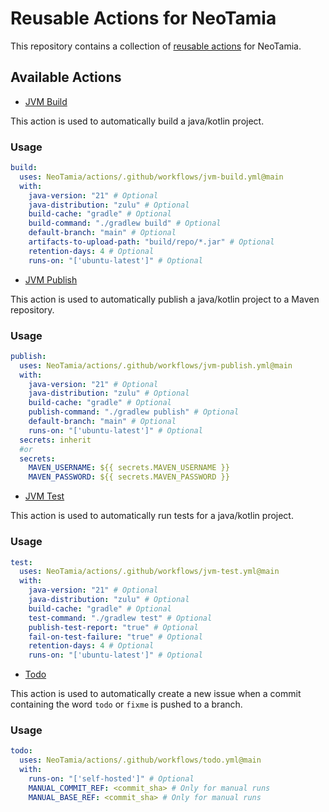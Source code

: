 # Reusable Actions for NeoTamia

This repository contains a collection of [reusable actions](https://docs.github.com/en/actions/using-workflows/reusing-workflows) for NeoTamia.

## Available Actions

- [JVM Build](./jvm-build.yml)

This action is used to automatically build a java/kotlin project.

### Usage

```yaml
build:
  uses: NeoTamia/actions/.github/workflows/jvm-build.yml@main
  with:
    java-version: "21" # Optional
    java-distribution: "zulu" # Optional
    build-cache: "gradle" # Optional
    build-command: "./gradlew build" # Optional
    default-branch: "main" # Optional
    artifacts-to-upload-path: "build/repo/*.jar" # Optional
    retention-days: 4 # Optional
    runs-on: "['ubuntu-latest']" # Optional
```

- [JVM Publish](./jvm-publish.yml)

This action is used to automatically publish a java/kotlin project to a Maven repository.

### Usage

```yaml
publish:
  uses: NeoTamia/actions/.github/workflows/jvm-publish.yml@main
  with:
    java-version: "21" # Optional
    java-distribution: "zulu" # Optional
    build-cache: "gradle" # Optional
    publish-command: "./gradlew publish" # Optional
    default-branch: "main" # Optional
    runs-on: "['ubuntu-latest']" # Optional
  secrets: inherit
  #or
  secrets:
    MAVEN_USERNAME: ${{ secrets.MAVEN_USERNAME }}
    MAVEN_PASSWORD: ${{ secrets.MAVEN_PASSWORD }}
```

- [JVM Test](./jvm-test.yml)

This action is used to automatically run tests for a java/kotlin project.

### Usage

```yaml
test:
  uses: NeoTamia/actions/.github/workflows/jvm-test.yml@main
  with:
    java-version: "21" # Optional
    java-distribution: "zulu" # Optional
    build-cache: "gradle" # Optional
    test-command: "./gradlew test" # Optional
    publish-test-report: "true" # Optional
    fail-on-test-failure: "true" # Optional
    retention-days: 4 # Optional
    runs-on: "['ubuntu-latest']" # Optional
```

- [Todo](./.github/workflows/todo.yml)

This action is used to automatically create a new issue when a commit containing the word `todo` or `fixme` is pushed to a branch.

### Usage

```yaml
todo:
  uses: NeoTamia/actions/.github/workflows/todo.yml@main
  with:
    runs-on: "['self-hosted']" # Optional
    MANUAL_COMMIT_REF: <commit_sha> # Only for manual runs
    MANUAL_BASE_REF: <commit_sha> # Only for manual runs
```
